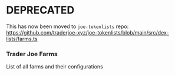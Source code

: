 # DEPRECATED
This has now been moved to `joe-tokenlists` repo: 
https://github.com/traderjoe-xyz/joe-tokenlists/blob/main/src/dex-lists/farms.ts

### Trader Joe Farms
List of all farms and their configurations 
